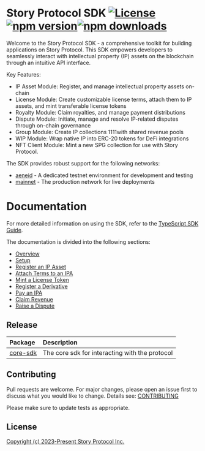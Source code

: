 # Story Protocol SDK [![License](https://img.shields.io/badge/license-MIT-green.svg)](https://github.com/storyprotocol/sdk/blob/main/LICENSE.md)[![npm version](https://img.shields.io/npm/v/@story-protocol/core-sdk)](https://www.npmjs.com/package/@story-protocol/core-sdk)[![npm downloads](https://img.shields.io/npm/dm/@story-protocol/core-sdk)](https://www.npmjs.com/package/@story-protocol/core-sdk)

Welcome to the Story Protocol SDK - a comprehensive toolkit for building applications on Story Protocol. This SDK empowers developers to seamlessly interact with intellectual property (IP) assets on the blockchain through an intuitive API interface.

Key Features:

- IP Asset Module: Register, and manage intellectual property assets on-chain
- License Module: Create customizable license terms, attach them to IP assets, and mint transferable license tokens
- Royalty Module: Claim royalties, and manage payment distributions
- Dispute Module: Initiate, manage and resolve IP-related disputes through on-chain governance
- Group Module: Create IP collections 1111with shared revenue pools
- WIP Module: Wrap native IP into ERC-20 tokens for DeFi integrations
- NFT Client Module: Mint a new SPG collection for use with Story Protocol.

The SDK provides robust support for the following networks:

- [aeneid](https://docs.story.foundation/network/network-info/aeneid) - A dedicated testnet environment for development and testing
- [mainnet](https://docs.story.foundation/network/network-info/mainnet) - The production network for live deployments

# Documentation

For more detailed information on using the SDK, refer to the [TypeScript SDK Guide](https://docs.story.foundation/developers/typescript-sdk/overview).

The documentation is divided into the following sections:

- [Overview](https://docs.story.foundation/developers/typescript-sdk/overview)
- [Setup](https://docs.story.foundation/developers/typescript-sdk/setup)
- [Register an IP Asset](https://docs.story.foundation/developers/typescript-sdk/register-ip-asset)
- [Attach Terms to an IPA](https://docs.story.foundation/developers/typescript-sdk/attach-terms)
- [Mint a License Token](https://docs.story.foundation/developers/typescript-sdk/mint-license)
- [Register a Derivative](https://docs.story.foundation/developers/typescript-sdk/register-derivative)
- [Pay an IPA](https://docs.story.foundation/developers/typescript-sdk/pay-ipa)
- [Claim Revenue](https://docs.story.foundation/developers/typescript-sdk/claim-revenue)
- [Raise a Dispute](https://docs.story.foundation/developers/typescript-sdk/raise-dispute)

## Release

| Package                         | Description                                    |
| :------------------------------ | :--------------------------------------------- |
| [core-sdk](./packages/core-sdk) | The core sdk for interacting with the protocol |

## Contributing

Pull requests are welcome. For major changes, please open an issue first
to discuss what you would like to change. Details see: [CONTRIBUTING](/CONTRIBUTING.md)

Please make sure to update tests as appropriate.

## License

[Copyright (c) 2023-Present Story Protocol Inc.](/LICENSE.md)
